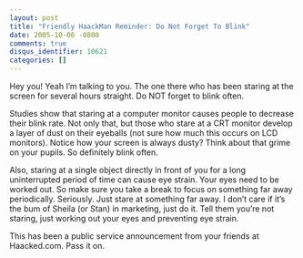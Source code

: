 ```yaml
---
layout: post
title: "Friendly HaackMan Reminder: Do Not Forget To Blink"
date: 2005-10-06 -0800
comments: true
disqus_identifier: 10621
categories: []
---
```

Hey you! Yeah I’m talking to you. The one there who has been staring at
the screen for several hours straight. Do NOT forget to blink often.

Studies show that staring at a computer monitor causes people to
decrease their blink rate. Not only that, but those who stare at a CRT
monitor develop a layer of dust on their eyeballs (not sure how much
this occurs on LCD monitors). Notice how your screen is always dusty?
Think about that grime on your pupils. So definitely blink often.

Also, staring at a single object directly in front of you for a long
uninterrupted period of time can cause eye strain. Your eyes need to be
worked out. So make sure you take a break to focus on something far away
periodically. Seriously. Just stare at something far away. I don’t care
if it’s the bum of Sheila (or Stan) in marketing, just do it. Tell them
you’re not staring, just working out your eyes and preventing eye
strain.

This has been a public service announcement from your friends at
Haacked.com. Pass it on.

